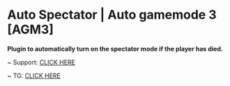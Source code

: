 # Auto Spectator | Auto gamemode 3 [AGM3]
**Plugin to automatically turn on the spectator mode if the player has died.**  

~ Support: [CLICK HERE](https://www.donationalerts.com/r/savkovaya_lopatka)

~ TG: [CLICK HERE](https://t.me/nxvxrmxndx)
